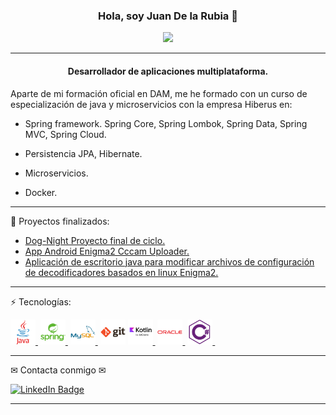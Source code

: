 
<h3 align="center">
  Hola, soy Juan De la Rubia 👋
</h3>
<div id="header" align="center">
  <img src="https://media.giphy.com/media/fwbZnTftCXVocKzfxR/giphy.gif" width="150"/>
</div>

--- 
<h4 align="center">
  Desarrollador de aplicaciones multiplataforma. 
</h4>
<p>
  Aparte de mi formación oficial en DAM, me he formado con un curso de especialización de java y microservicios con la empresa Hiberus en:      
  
- Spring framework. Spring Core, Spring Lombok, Spring Data, Spring MVC, Spring Cloud. 
- Persistencia JPA, Hibernate.
- Microservicios.
- Docker. 
  
  </p>
--- 


🌱 Proyectos finalizados: 

- [Dog-Night Proyecto final de ciclo.](https://github.com/JoanWalker-es/dog-night) 
- [App Android Enigma2 Cccam Uploader.](https://github.com/JoanWalker-es/app_FTP_Android)
- [Aplicación de escritorio java para modificar archivos de configuración de decodificadores basados en linux Enigma2.](https://github.com/JoanWalker-es/app_ftp_decodificador)

--- 
⚡️  Tecnologías:

<div>
  <a href="https://www.java.com">
  <img src="https://github.com/devicons/devicon/blob/master/icons/java/java-original-wordmark.svg" title="Java" alt="Java" width="40" height="40"/>&nbsp;</a>
  <a href="https://spring.io/">
  <img src="https://github.com/devicons/devicon/blob/master/icons/spring/spring-original-wordmark.svg" title="Spring" alt="Spring" width="40" height="40"/>&nbsp;</a>
  <a href="https://www.mysql.com/">
  <img src="https://github.com/devicons/devicon/blob/master/icons/mysql/mysql-original-wordmark.svg" title="MySQL"  alt="MySQL" width="40" height="40"/>&nbsp;</a>
  <a href="https://git-scm.com/">
  <img src="https://github.com/devicons/devicon/blob/master/icons/git/git-original-wordmark.svg" title="Git" **alt="Git" width="40" height="40"/></a>
  <a href="https://kotlinlang.org/">
  <img src="https://github.com/devicons/devicon/blob/master/icons/kotlin/kotlin-original-wordmark.svg" title="Kotlin" alt="Kotlin" width="40" height="40"/>&nbsp;</a>
  <a href="https://www.oracle.com">
  <img src="https://github.com/devicons/devicon/blob/master/icons/oracle/oracle-original.svg" title="Oracle" alt="Oracle" width="40" height="40"/>&nbsp;</a>
  <a href="https://docs.microsoft.com/es-es/dotnet/csharp/">
  <img src="https://github.com/devicons/devicon/blob/master/icons/csharp/csharp-line.svg" title="csharp" alt="csharp" width="40" height="40"/>&nbsp;</a>
  
  
</div>


--- 
✉ Contacta conmigo ✉
<div align="left" id="badges">  
  <a href="https://www.linkedin.com/in/juan-de-la-rubia/">
    <img src="https://img.shields.io/badge/LinkedIn-blue?style=for-the-badge&logo=linkedin&logoColor=white" alt="LinkedIn Badge"/>
  </a>
</div>

--- 
<!-- [![Top Langs](https://github-readme-stats.vercel.app/api/top-langs/?username=JoanWalker-es&layout=compact&theme=vision-friendly-dark)](https://github.com/anuraghazra/github-readme-stats) -->




<!--
**JoanWalker-es/JoanWalker-es** is a ✨ _special_ ✨ repository because its `README.md` (this file) appears on your GitHub profile.

<div id="header" align="center">
  <img src="https://media.giphy.com/media/EIiJp9cQ3GeEU/giphy.gif" width="150"/>
</div>

Here are some ideas to get you started:

- 🔭 I’m currently working on ...
- 🌱 I’m currently learning ...
- 👯 I’m looking to collaborate on ...
- 🤔 I’m looking for help with ...
- 💬 Ask me about ...
- 📫 How to reach me: ...
- 😄 Pronouns: ...
- ⚡ Fun fact: ...
-->

